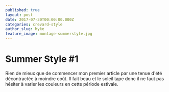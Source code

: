 ```yaml
---
published: true
layout: post
date: 2017-07-30T00:00:00.000Z
categories: crevard-style
author_slug: hyke
feature_image: montage-summerstyle.jpg
---
```

# Summer Style #1



Rien de mieux que de commencer mon premier article par une tenue d'été décontractée à moindre coût.
Il fait beau et le soleil tape donc il ne faut pas hésiter à varier les couleurs en cette période estivale.

### 
